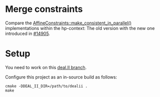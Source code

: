 Merge constraints
=================

Compare the [AffineConstraints::make_consistent_in_parallel()](https://dealii.org/developer/doxygen/deal.II/classAffineConstraints.html#ab0217a83250614a473e29096d9a7f515) implementations within the hp-context: The old version with the new one introduced in [#14905](https://github.com/dealii/dealii/pull/14905).

Setup
=====

You need to work on this [deal.II branch](https://github.com/marcfehling/dealii/tree/old-and-new-consistency).

Configure this project as an in-source build as follows:

    cmake -DDEAL_II_DIR=/path/to/dealii .
    make
